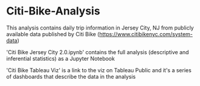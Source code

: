 # Citi-Bike-Analysis

This analysis contains daily trip information in Jersey City, NJ from publicly available data published by Citi Bike (https://www.citibikenyc.com/system-data) 

'Citi Bike Jersey City 2.0.ipynb' contains the full analysis (descriptive and inferential statistics) as a Jupyter Notebook

'Citi Bike Tableau Viz' is a link to the viz on Tableau Public and it's a series of dashboards that describe the data in the analysis
